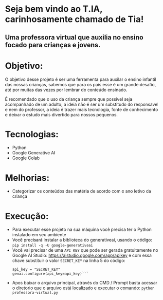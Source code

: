 # Seja bem vindo ao T.IA, carinhosamente chamado de Tia!
## Uma professora virtual que auxilia no ensino focado para crianças e jovens.

# Objetivo:
O objetivo desse projeto é ser uma ferramenta para auxilar o ensino infantil das nossas crianças, sabemos que para os pais esse é um grande desafio, até por muitas das vezes por lembrar do conteúdo ensinado.

É recomendado que o uso da criança sempre que possivel seja acompanhado de um adulto, a ideia não é ser um substitudo do responsavel e nem do professor, a ideia é trazer mais tecnologia, fonte de conhecimento e deixar o estudo mais divertido para nossos pequenos.

# Tecnologias:
- Python
- Google Generative AI
- Google Colab

# Melhorias:
- Categorizar os conteúdos das matéria de acordo com o ano letivo da criança

# Execução:
- Para executar esse projeto na sua máquina você precisa ter o Python instalado em seu ambiente
- Você precisará instalar a biblioteca do generativeai, usando o código:
  ```pip install -q -U google-generativeai```
- Você vai precisar de uma ```API KEY``` que pode ser gerada gratuitamente no Google AI Studio: https://aistudio.google.com/app/apikey e com essa chave substituir o valor ```SECRET_KEY``` na linha 5 do código:
  ```Python# Configurando a chave api_key
  api_key = "SECRET_KEY"
  genai.configure(api_key=api_key)```
- Apos baixar o arquivo principal, através do CMD / Prompt basta acessar o diretorio que o arquivo está localizado e executar o comando:
  ```python professora-virtual.py```
